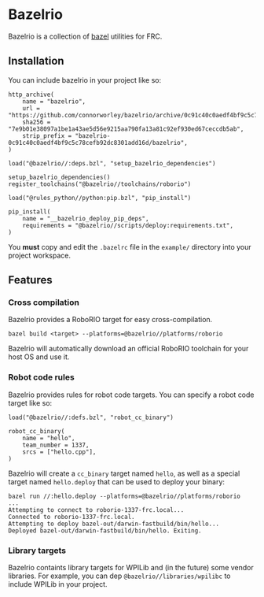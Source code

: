 # Bazelrio
Bazelrio is a collection of [bazel](http://bazel.build) utilities for FRC.

## Installation
You can include bazelrio in your project like so:

```
http_archive(
    name = "bazelrio",
    url = "https://github.com/connorworley/bazelrio/archive/0c91c40c0aedf4bf9c5c78cefb92dc8301add16d.zip",
    sha256 = "7e9b01e38097a1be1a43ae5d56e9215aa790fa13a81c92ef930ed67ceccdb5ab",
    strip_prefix = "bazelrio-0c91c40c0aedf4bf9c5c78cefb92dc8301add16d/bazelrio",
)

load("@bazelrio//:deps.bzl", "setup_bazelrio_dependencies")

setup_bazelrio_dependencies()
register_toolchains("@bazelrio//toolchains/roborio")

load("@rules_python//python:pip.bzl", "pip_install")

pip_install(
    name = "__bazelrio_deploy_pip_deps",
    requirements = "@bazelrio//scripts/deploy:requirements.txt",
)
```

You **must** copy and edit the `.bazelrc` file in the `example/` directory into your project workspace.

## Features
### Cross compilation
Bazelrio provides a RoboRIO target for easy cross-compilation.

```
bazel build <target> --platforms=@bazelrio//platforms/roborio
```

Bazelrio will automatically download an official RoboRIO toolchain for your host OS and use it.

### Robot code rules
Bazelrio provides rules for robot code targets. You can specify a robot code target like so:

```
load("@bazelrio//:defs.bzl", "robot_cc_binary")

robot_cc_binary(
    name = "hello",
    team_number = 1337,
    srcs = ["hello.cpp"],
)
```

Bazelrio will create a `cc_binary` target named `hello`, as well as a special target named `hello.deploy` that can be used to deploy your binary:

```
bazel run //:hello.deploy --platforms=@bazelrio//platforms/roborio
...
Attempting to connect to roborio-1337-frc.local...
Connected to roborio-1337-frc.local.
Attempting to deploy bazel-out/darwin-fastbuild/bin/hello...
Deployed bazel-out/darwin-fastbuild/bin/hello. Exiting.
```

### Library targets
Bazelrio containts library targets for WPILib and (in the future) some vendor libraries. For example, you can dep `@bazelrio//libraries/wpilibc` to include WPILib in your project.
